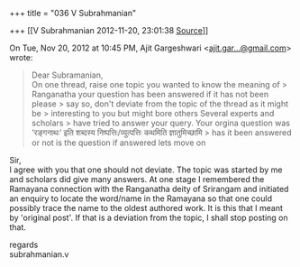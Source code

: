 +++
title = "036 V Subrahmanian"

+++
[[V Subrahmanian	2012-11-20, 23:01:38 [Source](https://groups.google.com/g/bvparishat/c/Mcanh-kMwKo)]]



  
  

On Tue, Nov 20, 2012 at 10:45 PM, Ajit Gargeshwari \<[ajit.gar...@gmail.com]()\> wrote:  

> Dear Subramanian,  
> On one thread, raise one topic you wanted to know the meaning of > Ranganatha your question has been answered if it has not been please > say so, don't deviate from the topic of the thread as it might be > interesting to you but might bore others Several experts and scholars > have tried to answer your query. Your orgina question was  
> ’रङ्गनाथः’ इति शब्दस्य निष्पत्तिः/व्युत्पत्तिः कथमिति ज्ञातुमिच्छामि > has it been answered or not is the question if answered lets move on  

  
Sir,  
I agree with you that one should not deviate. The topic was started by me and scholars did give many answers. At one stage I remembered the Ramayana connection with the Ranganatha deity of Srirangam and initiated an enquiry to locate the word/name in the Ramayana so that one could possibly trace the name to the oldest authored work. It is this that I meant by 'original post'. If that is a deviation from the topic, I shall stop posting on that.  
  
regards  
subrahmanian.v  

>   

  

